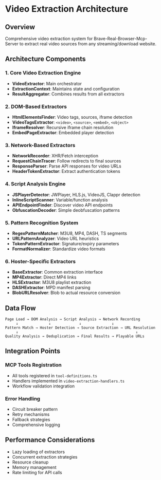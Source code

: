 # Video Extraction Architecture

## Overview
Comprehensive video extraction system for Brave-Real-Browser-Mcp-Server to extract real video sources from any streaming/download website.

## Architecture Components

### 1. Core Video Extraction Engine
- **VideoExtractor**: Main orchestrator
- **ExtractionContext**: Maintains state and configuration
- **ResultAggregator**: Combines results from all extractors

### 2. DOM-Based Extractors
- **HtmlElementsFinder**: Video tags, sources, iframe detection
- **VideoTagsExtractor**: `<video>`, `<source>`, `<embed>`, `<object>`
- **IframeResolver**: Recursive iframe chain resolution
- **EmbedPageExtractor**: Embedded player detection

### 3. Network-Based Extractors
- **NetworkRecorder**: XHR/Fetch interception
- **RequestChainTracer**: Follow redirects to final sources
- **ResponseParser**: Parse API responses for video URLs
- **HeaderTokenExtractor**: Extract authentication tokens

### 4. Script Analysis Engine
- **JSPlayerDetector**: JWPlayer, HLS.js, VideoJS, Clappr detection
- **InlineScriptScanner**: Variable/function analysis
- **APIEndpointFinder**: Discover video API endpoints
- **ObfuscationDecoder**: Simple deobfuscation patterns

### 5. Pattern Recognition System
- **RegexPatternMatcher**: M3U8, MP4, DASH, TS segments
- **URLPatternAnalyzer**: Video URL heuristics
- **TokenPatternExtractor**: Signature/expiry parameters
- **FormatNormalizer**: Standardize video formats

### 6. Hoster-Specific Extractors
- **BaseExtractor**: Common extraction interface
- **MP4Extractor**: Direct MP4 links
- **HLSExtractor**: M3U8 playlist extraction
- **DASHExtractor**: MPD manifest parsing
- **BlobURLResolver**: Blob to actual resource conversion

## Data Flow

```
Page Load → DOM Analysis → Script Analysis → Network Recording
     ↓              ↓             ↓              ↓
Pattern Match → Hoster Detection → Source Extraction → URL Resolution
     ↓                                                      ↓
Quality Analysis → Deduplication → Final Results → Playable URLs
```

## Integration Points

### MCP Tools Registration
- All tools registered in `tool-definitions.ts`
- Handlers implemented in `video-extraction-handlers.ts`
- Workflow validation integration

### Error Handling
- Circuit breaker pattern
- Retry mechanisms
- Fallback strategies
- Comprehensive logging

## Performance Considerations

- Lazy loading of extractors
- Concurrent extraction strategies
- Resource cleanup
- Memory management
- Rate limiting for API calls